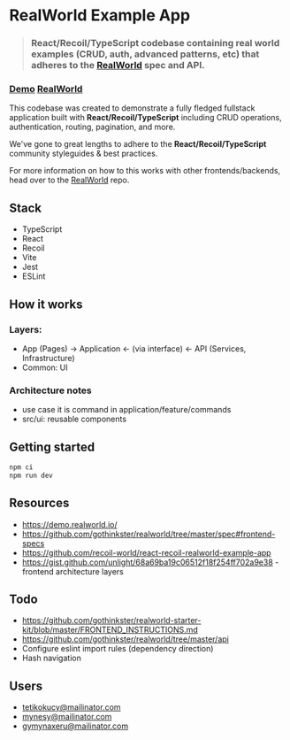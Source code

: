 # RealWorld Example App

> ### React/Recoil/TypeScript codebase containing real world examples (CRUD, auth, advanced patterns, etc) that adheres to the [RealWorld](https://github.com/gothinkster/realworld) spec and API.

### [Demo](https://github.com/gothinkster/realworld) [RealWorld](https://github.com/gothinkster/realworld)

This codebase was created to demonstrate a fully fledged fullstack application built with **React/Recoil/TypeScript** including CRUD operations, authentication, routing, pagination, and more.

We've gone to great lengths to adhere to the **React/Recoil/TypeScript** community styleguides & best practices.

For more information on how to this works with other frontends/backends, head over to the [RealWorld](https://github.com/gothinkster/realworld) repo.

## Stack

-   TypeScript
-   React
-   Recoil
-   Vite
-   Jest
-   ESLint

## How it works

### Layers:

-   App (Pages) -> Application <- (via interface) <- API (Services, Infrastructure)
-   Common: UI

### Architecture notes

-   use case it is command in application/feature/commands
-   src/ui: reusable components

## Getting started

```sh
npm ci
npm run dev
```

## Resources

-   https://demo.realworld.io/
-   https://github.com/gothinkster/realworld/tree/master/spec#frontend-specs
-   https://github.com/recoil-world/react-recoil-realworld-example-app
-   https://gist.github.com/unlight/68a69ba19c06512f18f254ff702a9e38 - frontend architecture layers

## Todo

-   https://github.com/gothinkster/realworld-starter-kit/blob/master/FRONTEND_INSTRUCTIONS.md
-   https://github.com/gothinkster/realworld/tree/master/api
-   Configure eslint import rules (dependency direction)
-   Hash navigation

## Users

-   tetikokucy@mailinator.com
-   mynesy@mailinator.com
-   gymynaxeru@mailinator.com
